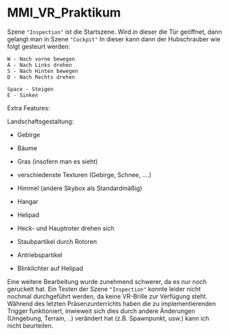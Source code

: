 # MMI_VR_Praktikum

Szene ``"Inspection"`` ist die Startszene. Wird in dieser die Tür geöffnet, dann gelangt man in Szene ``"Cockpit"``
In dieser kann dann der Hubschrauber wie folgt gesteurt werden:

```
W - Nach vorne bewegen
A - Nach Links drehen
S - Nach Hinten bewegen
D - Nach Rechts drehen

Space - Steigen
E - Sinken 
```

Extra Features:

Landschaftsgestaltung:
- Gebirge
- Bäume
- Gras (insofern man es sieht)
- verschiedenste Texturen (Gebirge, Schnee, ....)
- Himmel (andere Skybox als Standardmäßig)
- Hangar
- Helipad

- Heck- und Hauptroter drehen sich 
- Staubpartikel durch Rotoren
- Antriebspartikel
- Blinklichter auf Helipad 

Eine weitere Bearbeitung wurde zunehmend schwerer, da es nur noch geruckelt hat.
Ein Testen der Szene ``"Inspection"`` konnte leider nicht nochmal durchgeführt werden, da keine VR-Brille zur Verfügung steht. 
Während des letzten Präsenzunterrichts haben die zu implementierenden Trigger funktioniert, inwieweit sich dies durch andere Änderungen (Umgebung, Terrain, ..) verändert hat (z.B. Spawnpunkt, usw.) kann ich nicht beurteilen.
